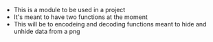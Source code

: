 - This is a module to be used in a project 
- It's meant to have two functions at the moment
- This will be to encodeing and decoding functions meant to hide and unhide data from a png
